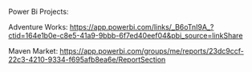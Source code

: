 Power Bi Projects:

Adventure Works: https://app.powerbi.com/links/_B6oTnI9A_?ctid=164e1b0e-c8e5-41a9-9bbb-6f7ed40eef04&pbi_source=linkShare

Maven Market: https://app.powerbi.com/groups/me/reports/23dc9ccf-22c3-4210-9334-f695afb8ea6e/ReportSection
